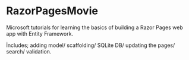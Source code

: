 # RazorPagesMovie
Microsoft tutorials for learning the basics of building a Razor Pages web app with Entity Framework.

İncludes; adding model/ scaffolding/ SQLite DB/ updating the pages/ search/ validation.
